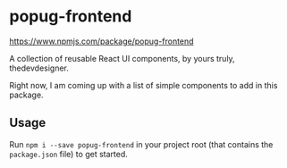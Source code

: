 # popug-frontend

https://www.npmjs.com/package/popug-frontend

A collection of reusable React UI components, by yours truly, thedevdesigner.

Right now, I am coming up with a list of simple components to add in this package.

## Usage

Run `npm i --save popug-frontend` in your project root (that contains the `package.json` file) to get started.
